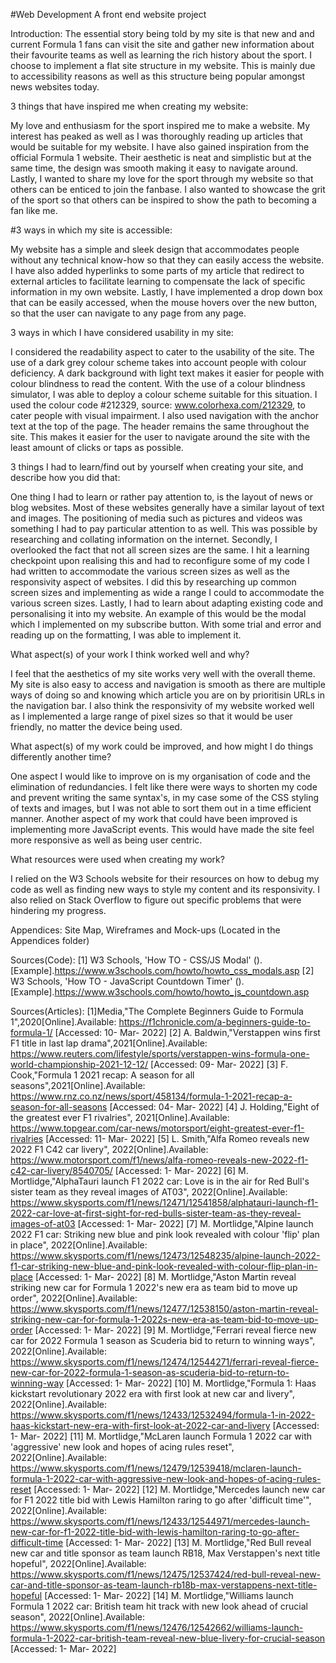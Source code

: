 #Web Development 
A front end website project

Introduction:
The essential story being told by my site is that new and and current Formula 1 fans can visit the site and gather new information
about their favourite teams as well as learning the rich history about the sport.
I choose to implement a flat site structure in my website. This is mainly due to accessibility reasons as well as this structure
being popular amongst news websites today.

3 things that have inspired me when creating my website:

My love and enthusiasm for the sport inspired me to make a website.  My interest has peaked as well as I was thoroughly reading up articles
that would be suitable for my website.
I have also gained inspiration from the official Formula 1 website. Their aesthetic is neat and simplistic but at the same
time, the design was smooth making it easy to navigate around.
Lastly, I wanted to share my love for the sport through my website so that others can be enticed to join the fanbase. I also wanted to
showcase the grit of the sport so that others can be inspired to show the path to becoming a fan like me.

#3 ways in which my site is accessible:

My website has a simple and sleek design that accommodates people without any technical know-how so that they can easily access the website.
I have also added hyperlinks to some parts of my article that redirect to external articles to facilitate learning to compensate
the lack of specific information in my own website.
Lastly, I have implemented a drop down box  that can be easily accessed, when the mouse hovers over the new button, so that the user can
navigate to any page from any page.

3 ways in which I have considered usability in my site:

I considered the readability aspect to cater to the usability of the site. The use of a dark grey colour scheme takes into account people
with colour deficiency. A dark background with light text makes it easier for people with colour blindness to read the content. With the use of
a colour blindness simulator, I was able to deploy a colour scheme suitable for this situation. I used the colour code #212329,
source: www.colorhexa.com/212329, to cater people with visual impairment.
I also used navigation with the anchor text at the top of the page. The header remains the same throughout the site.
This makes it easier for the user to navigate around the site with the least amount of clicks or taps as possible.

3 things I had to learn/find out by yourself when creating your site, and describe how you did that:

One thing I had to learn or rather pay attention to, is the layout of news or blog websites. Most of these websites generally
have a similar layout of text and images. The positioning of media such as pictures and videos was something I had to pay
particular attention to as well. This was possible by researching and collating information on the internet.
Secondly, I overlooked the fact that not all screen sizes are the same. I hit a learning checkpoint upon realising this and had to reconfigure
some of my code I had written to accommodate the various screen sizes as well as the responsivity aspect of websites. I did this by researching up
common screen sizes and implementing as wide a range I could to accommodate the various screen sizes.
Lastly, I had to learn about adapting existing code and personalising it into my website. An example of this would be the modal which I
implemented on my subscribe button. With some trial and error and reading up on the formatting, I was able to implement it.

What aspect(s) of your work I think worked well and why?

I feel that the aesthetics of my site works very well with the overall theme. My site is also easy to access and navigation is
smooth as there are multiple ways of doing so and knowing which article you are on by prioritisin URLs in the navigation bar.
I also think the responsivity of my website worked well as I implemented a large range of pixel sizes so that it would be user friendly, no matter
the device being used.

What aspect(s) of my work could be improved, and how might I do things differently another time?

One aspect I would like to improve on is my organisation of code and the elimination of redundancies. I felt like
there were ways to shorten my code and prevent writing the same syntax's, in my case some of the CSS styling of texts and images,
but I was not able to sort them out in a time efficient manner.
Another aspect of my work that could have been improved is implementing more JavaScript events. This would have made the site feel more responsive
as well as being user centric.

What resources were used when creating my work?

I relied on the W3 Schools website for their resources on how to debug my code as well as finding new ways to style my content and its
responsivity. I also relied on Stack Overflow to figure out specific problems that were hindering my progress.

Appendices: Site Map, Wireframes and Mock-ups (Located in the Appendices folder)

Sources(Code):
[1] W3 Schools, 'How TO - CSS/JS Modal' ().[Example].https://www.w3schools.com/howto/howto_css_modals.asp
[2] W3 Schools, 'How TO - JavaScript Countdown Timer' ().[Example].https://www.w3schools.com/howto/howto_js_countdown.asp

Sources(Articles):
[1]Media,"The Complete Beginners Guide to Formula 1",2020[Online].Available: https://f1chronicle.com/a-beginners-guide-to-formula-1/  [Accessed: 10- Mar- 2022]
[2] A. Baldwin,"Verstappen wins first F1 title in last lap drama",2021[Online].Available: https://www.reuters.com/lifestyle/sports/verstappen-wins-formula-one-world-championship-2021-12-12/  [Accessed: 09- Mar- 2022]
[3] F. Cook,"Formula 1 2021 recap: A season for all seasons",2021[Online].Available: https://www.rnz.co.nz/news/sport/458134/formula-1-2021-recap-a-season-for-all-seasons  [Accessed: 04- Mar- 2022]
[4] J. Holding,"Eight of the greatest ever F1 rivalries", 2021[Online].Available: https://www.topgear.com/car-news/motorsport/eight-greatest-ever-f1-rivalries  [Accessed: 11- Mar- 2022]
[5] L. Smith,"Alfa Romeo reveals new 2022 F1 C42 car livery", 2022[Online].Available: https://www.motorsport.com/f1/news/alfa-romeo-reveals-new-2022-f1-c42-car-livery/8540705/  [Accessed: 1- Mar- 2022]
[6] M. Mortlidge,"AlphaTauri launch F1 2022 car: Love is in the air for Red Bull's sister team as they reveal images of AT03", 2022[Online].Available: https://www.skysports.com/f1/news/12471/12541858/alphatauri-launch-f1-2022-car-love-at-first-sight-for-red-bulls-sister-team-as-they-reveal-images-of-at03  [Accessed: 1- Mar- 2022]
[7] M. Mortlidge,"Alpine launch 2022 F1 car: Striking new blue and pink look revealed with colour 'flip' plan in place", 2022[Online].Available: https://www.skysports.com/f1/news/12473/12548235/alpine-launch-2022-f1-car-striking-new-blue-and-pink-look-revealed-with-colour-flip-plan-in-place  [Accessed: 1- Mar- 2022]
[8] M. Mortlidge,"Aston Martin reveal striking new car for Formula 1 2022's new era as team bid to move up order", 2022[Online].Available: https://www.skysports.com/f1/news/12477/12538150/aston-martin-reveal-striking-new-car-for-formula-1-2022s-new-era-as-team-bid-to-move-up-order  [Accessed: 1- Mar- 2022]
[9] M. Mortlidge,"Ferrari reveal fierce new car for 2022 Formula 1 season as Scuderia bid to return to winning ways", 2022[Online].Available: https://www.skysports.com/f1/news/12474/12544271/ferrari-reveal-fierce-new-car-for-2022-formula-1-season-as-scuderia-bid-to-return-to-winning-way  [Accessed: 1- Mar- 2022]
[10] M. Mortlidge,"Formula 1: Haas kickstart revolutionary 2022 era with first look at new car and livery", 2022[Online].Available: https://www.skysports.com/f1/news/12433/12532494/formula-1-in-2022-haas-kickstart-new-era-with-first-look-at-2022-car-and-livery  [Accessed: 1- Mar- 2022]
[11] M. Mortlidge,"McLaren launch Formula 1 2022 car with 'aggressive' new look and hopes of acing rules reset", 2022[Online].Available: https://www.skysports.com/f1/news/12479/12539418/mclaren-launch-formula-1-2022-car-with-aggressive-new-look-and-hopes-of-acing-rules-reset  [Accessed: 1- Mar- 2022]
[12] M. Mortlidge,"Mercedes launch new car for F1 2022 title bid with Lewis Hamilton raring to go after 'difficult time'", 2022[Online].Available: https://www.skysports.com/f1/news/12433/12544971/mercedes-launch-new-car-for-f1-2022-title-bid-with-lewis-hamilton-raring-to-go-after-difficult-time [Accessed: 1- Mar- 2022]
[13] M. Mortlidge,"Red Bull reveal new car and title sponsor as team launch RB18, Max Verstappen's next title hopeful", 2022[Online].Available: https://www.skysports.com/f1/news/12475/12537424/red-bull-reveal-new-car-and-title-sponsor-as-team-launch-rb18b-max-verstappens-next-title-hopeful [Accessed: 1- Mar- 2022]
[14] M. Mortlidge,"Williams launch Formula 1 2022 car: British team hit track with new look ahead of crucial season", 2022[Online].Available: https://www.skysports.com/f1/news/12476/12542662/williams-launch-formula-1-2022-car-british-team-reveal-new-blue-livery-for-crucial-season [Accessed: 1- Mar- 2022]
